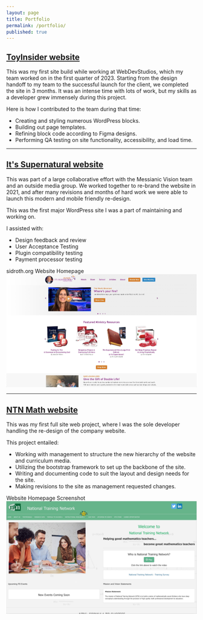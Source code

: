 ```yaml
---
layout: page
title: Portfolio
permalink: /portfolio/
published: true
---
```


## [ToyInsider website](https://toyinsider.com)

This was my first site build while working at WebDevStudios, which my team worked on in the first quarter of 2023. Starting from the design handoff to my team to the successful launch for the client, we completed the site in 3 months. It was an intense time with lots of work, but my skills as a developer grew immensely during this project.

Here is how I contributed to the team during that time:

- Creating and styling numerous WordPress blocks.
- Building out page templates.
- Refining block code according to Figma designs.
- Performing QA testing on site functionality, accessibility, and load time.

___

## [It's Supernatural website](https://sidroth.org)

This was part of a large collaborative effort with the Messianic Vision team and an outside media group. We worked together to re-brand the website in 2021, and after many revisions and months of hard work we were able to launch this modern and mobile friendly re-design.

This was the first major WordPress site I was a part of maintaining and working on.

I assisted with:

- Design feedback and review
- User Acceptance Testing
- Plugin compatibility testing
- Payment processor testing

sidroth.org Website Homepage
![SidRoth.org Homepage](/images/sidrothscreenshot.jpg)

___

## [NTN Math website](www.ntnmath.com)

This was my first full site web project, where I was the sole developer handling the re-design of the company website. 

This project entailed: 

- Working with management to structure the new hierarchy of the website and curriculum media. 
- Utilizing the bootstrap framework to set up the backbone of the site.
- Writing and documenting code to suit the layout and design needs for the site. 
- Making revisions to the site as management requested changes.

Website Homepage Screenshot
![NTN Math Homepage](/images/ntnmathscreenshot.jpg)
